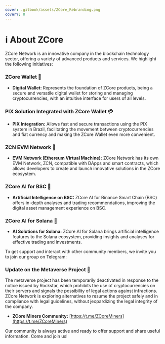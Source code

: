 ```yaml
---
cover: .gitbook/assets/ZCore_Rebranding.png
coverY: 0
---
```


# ℹ️ About ZCore

ZCore Network is an innovative company in the blockchain technology sector, offering a variety of advanced products and services. We highlight the following initiatives:

### ZCore Wallet 🏦

* **Digital Wallet:** Represents the foundation of ZCore products, being a secure and versatile digital wallet for storing and managing cryptocurrencies, with an intuitive interface for users of all levels.

### PIX Solution Integrated with ZCore Wallet 💳

* **PIX Integration:** Allows fast and secure transactions using the PIX system in Brazil, facilitating the movement between cryptocurrencies and fiat currency and making the ZCore Wallet even more convenient.

### ZCN EVM Network 🔗

* **EVM Network (Ethereum Virtual Machine):** ZCore Network has its own EVM Network, ZCN, compatible with DApps and smart contracts, which allows developers to create and launch innovative solutions in the ZCore ecosystem.

### ZCore AI for BSC 🤖

* **Artificial Intelligence on BSC:** ZCore AI for Binance Smart Chain (BSC) offers in-depth analyses and trading recommendations, improving the digital asset management experience on BSC.

### ZCore AI for Solana 🌟

* **AI Solutions for Solana:** ZCore AI for Solana brings artificial intelligence features to the Solana ecosystem, providing insights and analyses for effective trading and investments.

To get support and interact with other community members, we invite you to join our group on Telegram:

### Update on the Metaverse Project 🚫

The metaverse project has been temporarily deactivated in response to the notice issued by Rockstar, which prohibits the use of cryptocurrencies on their servers and signals the possibility of legal actions against infractions. ZCore Network is exploring alternatives to resume the project safely and in compliance with legal guidelines, without jeopardizing the legal integrity of the company.

* **ZCore Miners Community:** [https://t.me/ZCoreMiners](https://t.me/ZCoreMiners)

Our community is always active and ready to offer support and share useful information. Come and join us!
